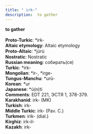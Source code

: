 ```yaml
---
title: " irk-"
description:  to gather
---
```

<p data-pagefind-weight="0.5">
<strong> to gather</strong><br><br>
<strong>Proto-Turkic</strong>:  *irk-<br>
<strong>Altaic etymology</strong>:  Altaic etymology<br>
<strong> Proto-Altaic</strong>:  *i̯úrù<br>
<strong>Nostratic</strong>:  Nostratic<br>
<strong>Russian meaning</strong>:  собирать(ся)<br>
<strong>Turkic</strong>:  *irk-<br>
<strong>Mongolian</strong>:  *ir-, *irge-<br>
<strong>Tungus-Manchu</strong>:  *urū-<br>
<strong>Korean</strong>:  *ur<br>
<strong>Japanese</strong>:  *ú(n)tì<br>
<strong>Comments</strong>:  EDT 221, ЭСТЯ 1, 378-379.<br>
<strong>Karakhanid</strong>:  irk- (MK)<br>
<strong>Turkish</strong>:  irk-<br>
<strong>Middle Turkic</strong>:  irk- (Pav. C.)<br>
<strong>Turkmen</strong>:  irik- (dial.)<br>
<strong>Kirghiz</strong>:  irk-il-<br>
<strong>Kazakh</strong>:  irk-<br>

</p>
